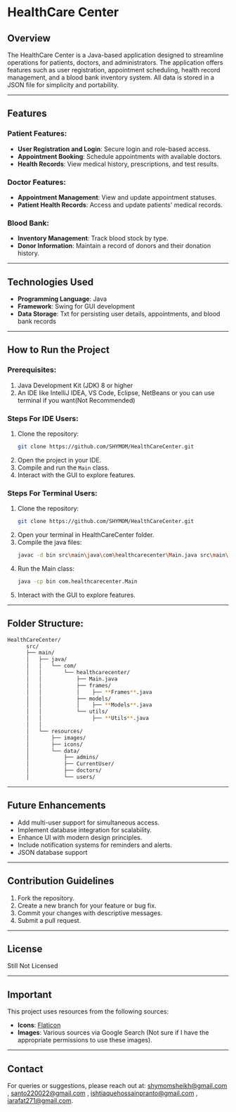 # HealthCare Center

## Overview

The HealthCare Center is a Java-based application designed to streamline operations for patients, doctors, and administrators. The application offers features such as user registration, appointment scheduling, health record management, and a blood bank inventory system. All data is stored in a JSON file for simplicity and portability.

---

## Features

### Patient Features:

- **User Registration and Login**: Secure login and role-based access.
- **Appointment Booking**: Schedule appointments with available doctors.
- **Health Records**: View medical history, prescriptions, and test results.

### Doctor Features:

- **Appointment Management**: View and update appointment statuses.
- **Patient Health Records**: Access and update patients' medical records.

### Blood Bank:

- **Inventory Management**: Track blood stock by type.
- **Donor Information**: Maintain a record of donors and their donation history.

---

## Technologies Used

- **Programming Language**: Java
- **Framework**: Swing for GUI development
- **Data Storage**: Txt for persisting user details, appointments, and blood bank records

---

## How to Run the Project

### Prerequisites:

1. Java Development Kit (JDK) 8 or higher
2. An IDE like IntelliJ IDEA, VS Code, Eclipse, NetBeans or you can use terminal if you want(Not Recommended)

### Steps For IDE Users:

1. Clone the repository:
   ```bash
   git clone https://github.com/SHYMOM/HealthCareCenter.git
   ```
2. Open the project in your IDE.
3. Compile and run the `Main` class.
4. Interact with the GUI to explore features.

### Steps For Terminal Users:

1. Clone the repository:
   ```bash
   git clone https://github.com/SHYMOM/HealthCareCenter.git
   ```
2. Open your terminal in HealthCareCenter folder.
3. Compile the java files:
   ```bash
   javac -d bin src\main\java\com\healthcarecenter\Main.java src\main\java\com\healthcarecenter\frames\*.java src\main\java\com\healthcarecenter\utils\*.java src\main\java\com\healthcarecenter\models\*.java
   ```
4. Run the Main class:
   ```bash
   java -cp bin com.healthcarecenter.Main
   ```
5. Interact with the GUI to explore features.

---

## Folder Structure:

```bash
HealthCareCenter/
      src/
      ├── main/
      │   ├── java/
      │   │   └── com/
      │   │       └── healthcarecenter/
      │   │           ├── Main.java
      │   │           ├── frames/
      │   │           │    ├── **Frames**.java
      │   │           ├── models/
      │   │           │    ├── **Models**.java
      │   │           └── utils/
      │   │                ├── **Utils**.java
      │   │
      │   └── resources/
      │       ├── images/
      │       ├── icons/
      │       └── data/
      │           ├── admins/
      │           ├── CurrentUser/
      │           ├── doctors/
      │           └── users/

```

---

## Future Enhancements

- Add multi-user support for simultaneous access.
- Implement database integration for scalability.
- Enhance UI with modern design principles.
- Include notification systems for reminders and alerts.
- JSON database support

---

## Contribution Guidelines

1. Fork the repository.
2. Create a new branch for your feature or bug fix.
3. Commit your changes with descriptive messages.
4. Submit a pull request.

---

## License

Still Not Licensed

---

## Important

This project uses resources from the following sources:

- **Icons**: [Flaticon](https://www.flaticon.com)
- **Images**: Various sources via Google Search (Not sure if I have the appropriate permissions to use these images).

---

## Contact

For queries or suggestions, please reach out at: shymomsheikh@gmail.com , santo220022@gmail.com , ishtiaquehossainpranto@gmail.com , iarafat271@gmail.com.
